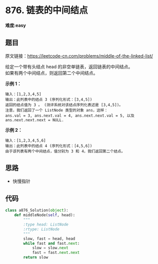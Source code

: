# 876. 链表的中间结点
**难度:easy**
## 题目
原文链接：https://leetcode-cn.com/problems/middle-of-the-linked-list/

给定一个带有头结点 head 的非空单链表，返回链表的中间结点。  
如果有两个中间结点，则返回第二个中间结点。

**示例 1：**
```
输入：[1,2,3,4,5]
输出：此列表中的结点 3 (序列化形式：[3,4,5])
返回的结点值为 3 。 (测评系统对该结点序列化表述是 [3,4,5])。
注意，我们返回了一个 ListNode 类型的对象 ans，这样：
ans.val = 3, ans.next.val = 4, ans.next.next.val = 5, 以及 ans.next.next.next = NULL.
```
**示例 2：**
```
输入：[1,2,3,4,5,6]
输出：此列表中的结点 4 (序列化形式：[4,5,6])
由于该列表有两个中间结点，值分别为 3 和 4，我们返回第二个结点。
```

## 思路
* 快慢指针

## 代码
```python
class a876_Solution(object):
    def middleNode(self, head):
        """
        :type head: ListNode
        :rtype: ListNode
        """
        slow, fast = head, head
        while fast and fast.next:
            slow = slow.next
            fast = fast.next.next
        return slow
```
